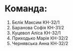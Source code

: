 # Команда:
1. Бєлік Максим КН-32/1
2. Баранова Софія КН-31/2
3. Куцевол Аліса КН-32/1
4. Приходько Марія КН-32/2
5. Чернявська Анна КН-32/2
